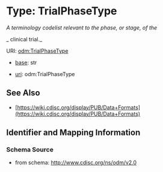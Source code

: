 # Type: TrialPhaseType




_A terminology codelist relevant to the phase, or stage, of the_

_                clinical trial._



URI: [odm:TrialPhaseType](http://www.cdisc.org/ns/odm/v2.0/TrialPhaseType)

* [base](https://w3id.org/linkml/base): str

* [uri](https://w3id.org/linkml/uri): odm:TrialPhaseType









## See Also

* [https://wiki.cdisc.org/display/PUB/Data+Formats](https://wiki.cdisc.org/display/PUB/Data+Formats)

## Identifier and Mapping Information







### Schema Source


* from schema: http://www.cdisc.org/ns/odm/v2.0



